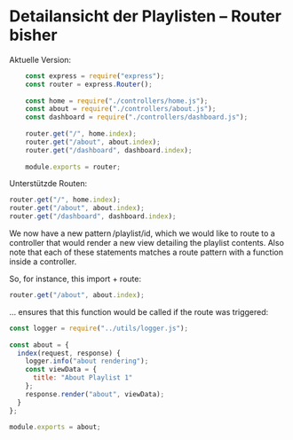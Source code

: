 # Detailansicht der Playlisten – Router bisher 

Aktuelle Version:

~~~ js
    const express = require("express"); 
    const router = express.Router(); 
     
    const home = require("./controllers/home.js"); 
    const about = require("./controllers/about.js"); 
    const dashboard = require("./controllers/dashboard.js"); 
     
    router.get("/", home.index); 
    router.get("/about", about.index); 
    router.get("/dashboard", dashboard.index); 
     
    module.exports = router; 
~~~

Unterstützde Routen: 

~~~js 
router.get("/", home.index); 
router.get("/about", about.index); 
router.get("/dashboard", dashboard.index); 
~~~
We now have a new pattern /playlist/id, which we would like to route to a controller that would render a new view detailing the playlist contents. Also note that each of these statements matches a route pattern with a function inside a controller.

So, for instance, this import + route: 

~~~js
router.get("/about", about.index); 
~~~

… ensures that this function would be called if the route was triggered: 

~~~js 
const logger = require("../utils/logger.js"); 
 
const about = { 
  index(request, response) { 
    logger.info("about rendering"); 
    const viewData = { 
      title: "About Playlist 1" 
    }; 
    response.render("about", viewData); 
  } 
}; 
 
module.exports = about; 
~~~

